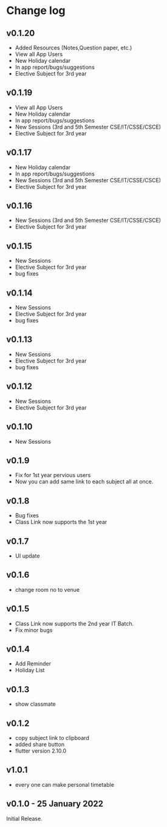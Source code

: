 # Change log

## v0.1.20

- Added Resources (Notes,Question paper, etc.)
- View all App Users
- New Holiday calendar
- In app report/bugs/suggestions
- Elective Subject for 3rd year

## v0.1.19

- View all App Users
- New Holiday calendar
- In app report/bugs/suggestions
- New Sessions (3rd and 5th Semester CSE/IT/CSSE/CSCE)
- Elective Subject for 3rd year

## v0.1.17

- New Holiday calendar
- In app report/bugs/suggestions
- New Sessions (3rd and 5th Semester CSE/IT/CSSE/CSCE)
- Elective Subject for 3rd year

## v0.1.16

- New Sessions (3rd and 5th Semester CSE/IT/CSSE/CSCE)
- Elective Subject for 3rd year

## v0.1.15

- New Sessions
- Elective Subject for 3rd year
- bug fixes

## v0.1.14

- New Sessions
- Elective Subject for 3rd year
- bug fixes

## v0.1.13

- New Sessions
- Elective Subject for 3rd year
- bug fixes

## v0.1.12

- New Sessions
- Elective Subject for 3rd year

## v0.1.10

- New Sessions

## v0.1.9

- Fix for 1st year pervious users
- Now you can add same link to each subject all at once.

## v0.1.8

- Bug fixes
- Class Link now supports the 1st year

## v0.1.7

- UI update

## v0.1.6

- change room no to venue

## v0.1.5

- Class Link now supports the 2nd year IT Batch.
- Fix minor bugs

## v0.1.4

- Add Reminder
- Holiday List

## v0.1.3

- show classmate

## v0.1.2

- copy subject link to clipboard
- added share button
- flutter version 2.10.0

## v1.0.1

- every one can make personal timetable

## v0.1.0 - 25 January 2022

Initial Release.
